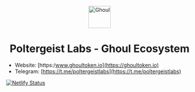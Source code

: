 <p align="center">
  <a href="https://ghoultoken.io">
    <img alt="Ghoul" src="https://www.ghoultoken.io/images/logo.png" width="60" />
  </a>
</p>
<h1 align="center">
  Poltergeist Labs - Ghoul Ecosystem
</h1>


* Website: [https:/www.ghoultoken.io](https://ghoultoken.io)
* Telegram: [https://t.me/poltergeistlabs](https://t.me/poltergeistlabs)

[![Netlify Status](https://api.netlify.com/api/v1/badges/af5c0180-72ed-4967-a8fa-172c9950fe0d/deploy-status)](https://app.netlify.com/sites/elated-lichterman-908636/deploys)


